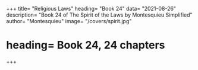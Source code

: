 +++
title= "Religious Laws"
heading= "Book 24"
data= "2021-08-26"
description= "Book 24 of The Spirit of the Laws by Montesquieu Simplified"
author= "Montesquieu"
image= "/covers/spirit.jpg"
# heading= Book 24, 24 chapters
+++
